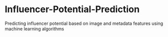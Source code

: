 # Influencer-Potential-Prediction
Predicting influencer potential based on image and metadata features using machine learning algorithms
